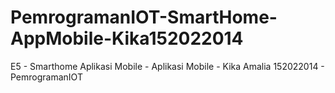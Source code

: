 # PemrogramanIOT-SmartHome-AppMobile-Kika152022014
E5 - Smarthome Aplikasi Mobile - Aplikasi Mobile - Kika Amalia 152022014 - PemrogramanIOT

